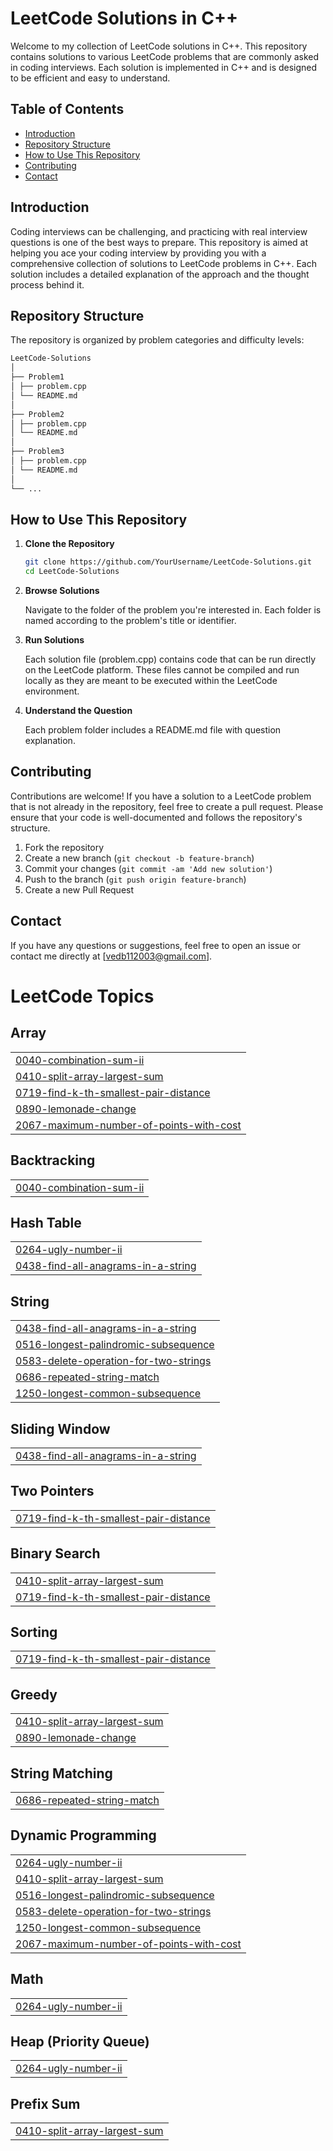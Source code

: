 # LeetCode Solutions in C++

Welcome to my collection of LeetCode solutions in C++. This repository contains solutions to various LeetCode problems that are commonly asked in coding interviews. Each solution is implemented in C++ and is designed to be efficient and easy to understand.

## Table of Contents

- [Introduction](#introduction)
- [Repository Structure](#repository-structure)
- [How to Use This Repository](#how-to-use-this-repository)
- [Contributing](#contributing)
- [Contact](#contact)

## Introduction

Coding interviews can be challenging, and practicing with real interview questions is one of the best ways to prepare. This repository is aimed at helping you ace your coding interview by providing you with a comprehensive collection of solutions to LeetCode problems in C++. Each solution includes a detailed explanation of the approach and the thought process behind it.

## Repository Structure

The repository is organized by problem categories and difficulty levels:
```bash
LeetCode-Solutions
│
├── Problem1
│ ├── problem.cpp
│ └── README.md
│
├── Problem2
│ ├── problem.cpp
│ └── README.md
│
├── Problem3
│ ├── problem.cpp
│ └── README.md
│
└── ...
```

## How to Use This Repository

1. **Clone the Repository**

   ```bash
   git clone https://github.com/YourUsername/LeetCode-Solutions.git
   cd LeetCode-Solutions
2. **Browse Solutions**

   Navigate to the folder of the problem you're interested in. Each folder is named according to the problem's title or identifier.
3. **Run Solutions**

   Each solution file (problem.cpp) contains code that can be run directly on the LeetCode platform. These files cannot be compiled and run locally as they are meant to be executed within the LeetCode environment.

4. **Understand the Question**

   Each problem folder includes a README.md file with question explanation.

## Contributing

Contributions are welcome! If you have a solution to a LeetCode problem that is not already in the repository, feel free to create a pull request. Please ensure that your code is well-documented and follows the repository's structure.

1. Fork the repository
2. Create a new branch (`git checkout -b feature-branch`)
3. Commit your changes (`git commit -am 'Add new solution'`)
4. Push to the branch (`git push origin feature-branch`)
5. Create a new Pull Request

## Contact

If you have any questions or suggestions, feel free to open an issue or contact me directly at [vedb112003@gmail.com].



<!---LeetCode Topics Start-->
# LeetCode Topics
## Array
|  |
| ------- |
| [0040-combination-sum-ii](https://github.com/Ved1103/LEETCODE-SOLUTIONS/tree/master/0040-combination-sum-ii) |
| [0410-split-array-largest-sum](https://github.com/Ved1103/LEETCODE-SOLUTIONS/tree/master/0410-split-array-largest-sum) |
| [0719-find-k-th-smallest-pair-distance](https://github.com/Ved1103/LEETCODE-SOLUTIONS/tree/master/0719-find-k-th-smallest-pair-distance) |
| [0890-lemonade-change](https://github.com/Ved1103/LEETCODE-SOLUTIONS/tree/master/0890-lemonade-change) |
| [2067-maximum-number-of-points-with-cost](https://github.com/Ved1103/LEETCODE-SOLUTIONS/tree/master/2067-maximum-number-of-points-with-cost) |
## Backtracking
|  |
| ------- |
| [0040-combination-sum-ii](https://github.com/Ved1103/LEETCODE-SOLUTIONS/tree/master/0040-combination-sum-ii) |
## Hash Table
|  |
| ------- |
| [0264-ugly-number-ii](https://github.com/Ved1103/LEETCODE-SOLUTIONS/tree/master/0264-ugly-number-ii) |
| [0438-find-all-anagrams-in-a-string](https://github.com/Ved1103/LEETCODE-SOLUTIONS/tree/master/0438-find-all-anagrams-in-a-string) |
## String
|  |
| ------- |
| [0438-find-all-anagrams-in-a-string](https://github.com/Ved1103/LEETCODE-SOLUTIONS/tree/master/0438-find-all-anagrams-in-a-string) |
| [0516-longest-palindromic-subsequence](https://github.com/Ved1103/LEETCODE-SOLUTIONS/tree/master/0516-longest-palindromic-subsequence) |
| [0583-delete-operation-for-two-strings](https://github.com/Ved1103/LEETCODE-SOLUTIONS/tree/master/0583-delete-operation-for-two-strings) |
| [0686-repeated-string-match](https://github.com/Ved1103/LEETCODE-SOLUTIONS/tree/master/0686-repeated-string-match) |
| [1250-longest-common-subsequence](https://github.com/Ved1103/LEETCODE-SOLUTIONS/tree/master/1250-longest-common-subsequence) |
## Sliding Window
|  |
| ------- |
| [0438-find-all-anagrams-in-a-string](https://github.com/Ved1103/LEETCODE-SOLUTIONS/tree/master/0438-find-all-anagrams-in-a-string) |
## Two Pointers
|  |
| ------- |
| [0719-find-k-th-smallest-pair-distance](https://github.com/Ved1103/LEETCODE-SOLUTIONS/tree/master/0719-find-k-th-smallest-pair-distance) |
## Binary Search
|  |
| ------- |
| [0410-split-array-largest-sum](https://github.com/Ved1103/LEETCODE-SOLUTIONS/tree/master/0410-split-array-largest-sum) |
| [0719-find-k-th-smallest-pair-distance](https://github.com/Ved1103/LEETCODE-SOLUTIONS/tree/master/0719-find-k-th-smallest-pair-distance) |
## Sorting
|  |
| ------- |
| [0719-find-k-th-smallest-pair-distance](https://github.com/Ved1103/LEETCODE-SOLUTIONS/tree/master/0719-find-k-th-smallest-pair-distance) |
## Greedy
|  |
| ------- |
| [0410-split-array-largest-sum](https://github.com/Ved1103/LEETCODE-SOLUTIONS/tree/master/0410-split-array-largest-sum) |
| [0890-lemonade-change](https://github.com/Ved1103/LEETCODE-SOLUTIONS/tree/master/0890-lemonade-change) |
## String Matching
|  |
| ------- |
| [0686-repeated-string-match](https://github.com/Ved1103/LEETCODE-SOLUTIONS/tree/master/0686-repeated-string-match) |
## Dynamic Programming
|  |
| ------- |
| [0264-ugly-number-ii](https://github.com/Ved1103/LEETCODE-SOLUTIONS/tree/master/0264-ugly-number-ii) |
| [0410-split-array-largest-sum](https://github.com/Ved1103/LEETCODE-SOLUTIONS/tree/master/0410-split-array-largest-sum) |
| [0516-longest-palindromic-subsequence](https://github.com/Ved1103/LEETCODE-SOLUTIONS/tree/master/0516-longest-palindromic-subsequence) |
| [0583-delete-operation-for-two-strings](https://github.com/Ved1103/LEETCODE-SOLUTIONS/tree/master/0583-delete-operation-for-two-strings) |
| [1250-longest-common-subsequence](https://github.com/Ved1103/LEETCODE-SOLUTIONS/tree/master/1250-longest-common-subsequence) |
| [2067-maximum-number-of-points-with-cost](https://github.com/Ved1103/LEETCODE-SOLUTIONS/tree/master/2067-maximum-number-of-points-with-cost) |
## Math
|  |
| ------- |
| [0264-ugly-number-ii](https://github.com/Ved1103/LEETCODE-SOLUTIONS/tree/master/0264-ugly-number-ii) |
## Heap (Priority Queue)
|  |
| ------- |
| [0264-ugly-number-ii](https://github.com/Ved1103/LEETCODE-SOLUTIONS/tree/master/0264-ugly-number-ii) |
## Prefix Sum
|  |
| ------- |
| [0410-split-array-largest-sum](https://github.com/Ved1103/LEETCODE-SOLUTIONS/tree/master/0410-split-array-largest-sum) |
<!---LeetCode Topics End-->